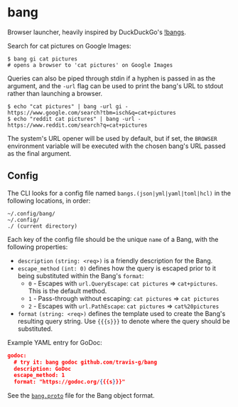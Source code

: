 # bang

Browser launcher, heavily inspired by DuckDuckGo's [!bangs][ddg-bangs].

Search for cat pictures on Google Images:

```console
$ bang gi cat pictures
# opens a browser to 'cat pictures' on Google Images
```

Queries can also be piped through stdin if a hyphen is passed in as the argument, and the `-url` flag can be used to print the bang's URL to stdout rather than launching a browser.

```console
$ echo "cat pictures" | bang -url gi -
https://www.google.com/search?tbm=isch&q=cat+pictures
$ echo "reddit cat pictures" | bang -url -
https://www.reddit.com/search?q=cat+pictures
```

The system's URL opener will be used by default, but if set, the `BROWSER` environment variable will be executed with the chosen bang's URL passed as the final argument.

## Config

The CLI looks for a config file named `bangs.(json|yml|yaml|toml|hcl)` in the following locations, in order:

```plain
~/.config/bang/
~/.config/
./ (current directory)
```

Each key of the config file should be the unique `name` of a Bang, with the following properties:

- `description` `(string: <req>)` is a friendly description for the Bang.
- `escape_method` `(int: 0)` defines how the query is escaped prior to it being substituted within the Bang's `format`:
  - `0` - Escapes with `url.QueryEscape`: `cat pictures` &rArr; `cat+pictures`. This is the default method.
  - `1` - Pass-through without escaping: `cat pictures` &rArr; `cat pictures`
  - `2` - Escapes with `url.PathEscape`: `cat pictures` &rArr; `cat%20pictures`
- `format` `(string: <req>)` defines the template used to create the Bang's resulting query string. Use `{{{s}}}` to denote where the query should be substituted.

Example YAML entry for GoDoc:

```json
godoc:
  # try it: bang godoc github.com/travis-g/bang
  description: GoDoc
  escape_method: 1
  format: "https://godoc.org/{{{s}}}"
```

See the [`bang.proto`](bang.proto) file for the Bang object format.

[ddg-bangs]: https://duckduckgo.com/bang
